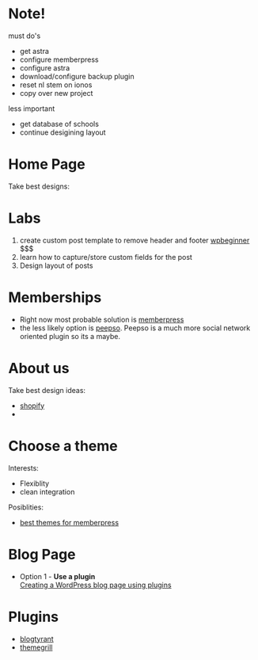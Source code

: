 # Note!
must do's
* get astra
* configure memberpress
* configure astra
* download/configure backup plugin
* reset nl stem on ionos
* copy over new project

less important
* get database of schools
* continue desigining layout


# Home Page
Take best designs:

# Labs
1. create custom post template to remove header and footer
   [wpbeginner](https://www.wpbeginner.com/wp-tutorials/how-to-create-custom-post-types-in-wordpress/) $$$
3. learn how to capture/store custom fields for the post
4. Design layout of posts

# Memberships
* Right now most probable solution is [memberpress](https://memberpress.com/)  
* the less likely option is [peepso](https://lp.peepso.com/?utm_source=google&utm_medium=C1-brand). Peepso is a much more social network oriented plugin so its a maybe.

# About us 
Take best design ideas:
* [shopify](https://www.shopify.com/about)
* 

# Choose a theme
Interests:
* Flexiblity
* clean integration

Posiblities:
* [best themes for memberpress](https://memberpress.com/blog/best-wordpress-themes-for-membership-sites/)

# Blog Page
* Option 1 - **Use a plugin**  
  [Creating a WordPress blog page using plugins](https://qodeinteractive.com/magazine/display-posts-on-page-in-wordpress/#using-plugins)

# Plugins 
* [blogtyrant](https://www.blogtyrant.com/best-wordpress-plugins/)
* [themegrill](https://themegrill.com/blog/best-wordpress-blog-plugins)




